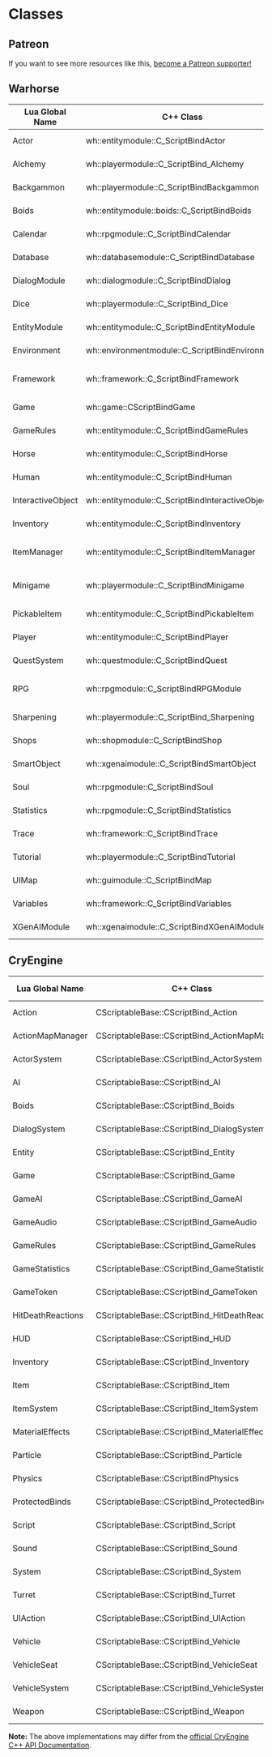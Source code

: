 <!-- TITLE: Classes -->

# Classes
## Patreon

If you want to see more resources like this, [become a Patreon supporter!](https://www.patreon.com/fireundubh) 

## Warhorse

Lua Global Name | C++ Class | Function Reference
--- | --- | ---
Actor | wh::entitymodule::C_ScriptBindActor | [Function Reference](classes/actor)
Alchemy | wh::playermodule::C_ScriptBind_Alchemy | [Function Reference](classes/alchemy)
Backgammon | wh::playermodule::C_ScriptBindBackgammon | [Function Reference](classes/backgammon)
Boids | wh::entitymodule::boids::C_ScriptBindBoids | [Function Reference](classes/boids)
Calendar | wh::rpgmodule::C_ScriptBindCalendar | [Function Reference](classes/calendar)
Database | wh::databasemodule::C_ScriptBindDatabase | [Function Reference](classes/database)
DialogModule | wh::dialogmodule::C_ScriptBindDialog | [Function Reference](classes/dialog)
Dice | wh::playermodule::C_ScriptBind_Dice | [Function Reference](classes/dice)
EntityModule | wh::entitymodule::C_ScriptBindEntityModule | [Function Reference](classes/entitymodule)
Environment | wh::environmentmodule::C_ScriptBindEnvironment | [Function Reference](classes/environment)
Framework | wh::framework::C_ScriptBindFramework | [Function Reference](classes/framework) (completed)
Game | wh::game::CScriptBindGame | [Function Reference](classes/game)
GameRules | wh::entitymodule::C_ScriptBindGameRules | [Function Reference](classes/gamerules)
Horse | wh::entitymodule::C_ScriptBindHorse | [Function Reference](classes/horse)
Human | wh::entitymodule::C_ScriptBindHuman | [Function Reference](classes/human)
InteractiveObject | wh::entitymodule::C_ScriptBindInteractiveObject | [Function Reference](classes/interactiveobject)
Inventory | wh::entitymodule::C_ScriptBindInventory | [Function Reference](classes/inventory)
ItemManager | wh::entitymodule::C_ScriptBindItemManager | [Function Reference](classes/itemmanager) (completed)
Minigame | wh::playermodule::C_ScriptBindMinigame | [Function Reference](classes/minigame) (completed)
PickableItem | wh::entitymodule::C_ScriptBindPickableItem | [Function Reference](classes/pickableitem)
Player | wh::entitymodule::C_ScriptBindPlayer | [Function Reference](classes/player)
QuestSystem | wh::questmodule::C_ScriptBindQuest | [Function Reference](classes/questsystem)
RPG | wh::rpgmodule::C_ScriptBindRPGModule | [Function Reference](classes/rpg) (completed)
Sharpening | wh::playermodule::C_ScriptBind_Sharpening | [Function Reference](classes/sharpening)
Shops | wh::shopmodule::C_ScriptBindShop | [Function Reference](classes/shops)
SmartObject | wh::xgenaimodule::C_ScriptBindSmartObject | [Function Reference](classes/smartobject)
Soul | wh::rpgmodule::C_ScriptBindSoul | [Function Reference](classes/soul)
Statistics | wh::rpgmodule::C_ScriptBindStatistics | [Function Reference](classes/statistics)
Trace | wh::framework::C_ScriptBindTrace | [Function Reference](classes/trace)
Tutorial | wh::playermodule::C_ScriptBindTutorial | [Function Reference](classes/tutorial)
UIMap | wh::guimodule::C_ScriptBindMap | [Function Reference](classes/uimap)
Variables | wh::framework::C_ScriptBindVariables | [Function Reference](classes/variables)
XGenAIModule | wh::xgenaimodule::C_ScriptBindXGenAIModule | [Function Reference](classes/xgenaimodule)

## CryEngine

Lua Global Name | C++ Class | Function Reference
--- | --- | ---
Action | CScriptableBase::CScriptBind_Action | [Function Reference](classes/action)
ActionMapManager | CScriptableBase::CScriptBind_ActionMapManager | [Function Reference](classes/actionmapmanager)
ActorSystem | CScriptableBase::CScriptBind_ActorSystem | [Function Reference](classes/actorsystem)
AI | CScriptableBase::CScriptBind_AI | [Function Reference](classes/ai)
Boids | CScriptableBase::CScriptBind_Boids | [Function Reference](classes/boids)
DialogSystem | CScriptableBase::CScriptBind_DialogSystem | [Function Reference](classes/dialogsystem)
Entity | CScriptableBase::CScriptBind_Entity | [Function Reference](classes/entity)
Game | CScriptableBase::CScriptBind_Game | [Function Reference](classes/game)
GameAI | CScriptableBase::CScriptBind_GameAI | [Function Reference](classes/gameai)
GameAudio | CScriptableBase::CScriptBind_GameAudio | [Function Reference](classes/gameaudio)
GameRules | CScriptableBase::CScriptBind_GameRules | [Function Reference](classes/gamerules)
GameStatistics | CScriptableBase::CScriptBind_GameStatistics | [Function Reference](classes/gamestatistics)
GameToken | CScriptableBase::CScriptBind_GameToken | [Function Reference](classes/gametoken)
HitDeathReactions | CScriptableBase::CScriptBind_HitDeathReactions | [Function Reference](classes/hitdeathreactions)
HUD | CScriptableBase::CScriptBind_HUD | [Function Reference](classes/hud)
Inventory | CScriptableBase::CScriptBind_Inventory | [Function Reference](classes/inventory)
Item | CScriptableBase::CScriptBind_Item | [Function Reference](classes/item)
ItemSystem | CScriptableBase::CScriptBind_ItemSystem | [Function Reference](classes/itemsystem)
MaterialEffects | CScriptableBase::CScriptBind_MaterialEffects | [Function Reference](classes/materialeffects)
Particle | CScriptableBase::CScriptBind_Particle | [Function Reference](classes/particle)
Physics | CScriptableBase::CScriptBindPhysics | [Function Reference](classes/physics)
ProtectedBinds | CScriptableBase::CScriptBind_ProtectedBinds | [Function Reference](classes/protectedbinds)
Script | CScriptableBase::CScriptBind_Script | [Function Reference](classes/script)
Sound | CScriptableBase::CScriptBind_Sound | [Function Reference](classes/sound)
System | CScriptableBase::CScriptBind_System | [Function Reference](classes/system)
Turret | CScriptableBase::CScriptBind_Turret | [Function Reference](classes/turret)
UIAction | CScriptableBase::CScriptBind_UIAction | [Function Reference](classes/uiaction)
Vehicle | CScriptableBase::CScriptBind_Vehicle | [Function Reference](classes/vehicle)
VehicleSeat | CScriptableBase::CScriptBind_VehicleSeat | [Function Reference](classes/vehicleseat)
VehicleSystem | CScriptableBase::CScriptBind_VehicleSystem | [Function Reference](classes/vehiclesystem)
Weapon | CScriptableBase::CScriptBind_Weapon | [Function Reference](classes/weapon)

**Note:** The above implementations may differ from the [official CryEngine C++ API Documentation](http://docs.cryengine.com/display/CPPAPI/Home).